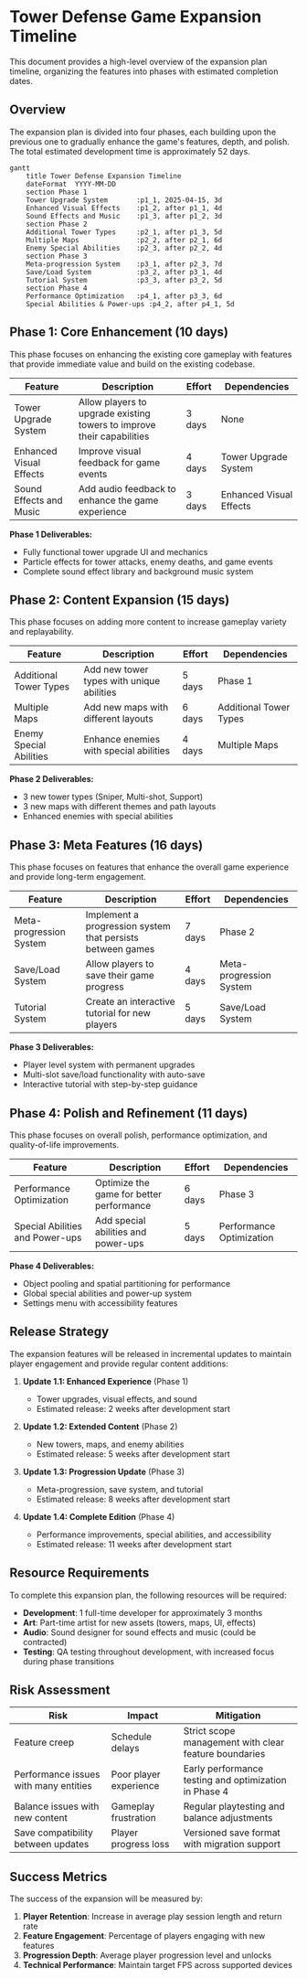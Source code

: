 # Tower Defense Game Expansion Timeline

This document provides a high-level overview of the expansion plan timeline, organizing the features into phases with estimated completion dates.

## Overview

The expansion plan is divided into four phases, each building upon the previous one to gradually enhance the game's features, depth, and polish. The total estimated development time is approximately 52 days.

```mermaid
gantt
    title Tower Defense Expansion Timeline
    dateFormat  YYYY-MM-DD
    section Phase 1
    Tower Upgrade System       :p1_1, 2025-04-15, 3d
    Enhanced Visual Effects    :p1_2, after p1_1, 4d
    Sound Effects and Music    :p1_3, after p1_2, 3d
    section Phase 2
    Additional Tower Types     :p2_1, after p1_3, 5d
    Multiple Maps              :p2_2, after p2_1, 6d
    Enemy Special Abilities    :p2_3, after p2_2, 4d
    section Phase 3
    Meta-progression System    :p3_1, after p2_3, 7d
    Save/Load System           :p3_2, after p3_1, 4d
    Tutorial System            :p3_3, after p3_2, 5d
    section Phase 4
    Performance Optimization   :p4_1, after p3_3, 6d
    Special Abilities & Power-ups :p4_2, after p4_1, 5d
```

## Phase 1: Core Enhancement (10 days)

This phase focuses on enhancing the existing core gameplay with features that provide immediate value and build on the existing codebase.

| Feature | Description | Effort | Dependencies |
|---------|-------------|--------|--------------|
| Tower Upgrade System | Allow players to upgrade existing towers to improve their capabilities | 3 days | None |
| Enhanced Visual Effects | Improve visual feedback for game events | 4 days | Tower Upgrade System |
| Sound Effects and Music | Add audio feedback to enhance the game experience | 3 days | Enhanced Visual Effects |

**Phase 1 Deliverables:**
- Fully functional tower upgrade UI and mechanics
- Particle effects for tower attacks, enemy deaths, and game events
- Complete sound effect library and background music system

## Phase 2: Content Expansion (15 days)

This phase focuses on adding more content to increase gameplay variety and replayability.

| Feature | Description | Effort | Dependencies |
|---------|-------------|--------|--------------|
| Additional Tower Types | Add new tower types with unique abilities | 5 days | Phase 1 |
| Multiple Maps | Add new maps with different layouts | 6 days | Additional Tower Types |
| Enemy Special Abilities | Enhance enemies with special abilities | 4 days | Multiple Maps |

**Phase 2 Deliverables:**
- 3 new tower types (Sniper, Multi-shot, Support)
- 3 new maps with different themes and path layouts
- Enhanced enemies with special abilities

## Phase 3: Meta Features (16 days)

This phase focuses on features that enhance the overall game experience and provide long-term engagement.

| Feature | Description | Effort | Dependencies |
|---------|-------------|--------|--------------|
| Meta-progression System | Implement a progression system that persists between games | 7 days | Phase 2 |
| Save/Load System | Allow players to save their game progress | 4 days | Meta-progression System |
| Tutorial System | Create an interactive tutorial for new players | 5 days | Save/Load System |

**Phase 3 Deliverables:**
- Player level system with permanent upgrades
- Multi-slot save/load functionality with auto-save
- Interactive tutorial with step-by-step guidance

## Phase 4: Polish and Refinement (11 days)

This phase focuses on overall polish, performance optimization, and quality-of-life improvements.

| Feature | Description | Effort | Dependencies |
|---------|-------------|--------|--------------|
| Performance Optimization | Optimize the game for better performance | 6 days | Phase 3 |
| Special Abilities and Power-ups | Add special abilities and power-ups | 5 days | Performance Optimization |

**Phase 4 Deliverables:**
- Object pooling and spatial partitioning for performance
- Global special abilities and power-up system
- Settings menu with accessibility features

## Release Strategy

The expansion features will be released in incremental updates to maintain player engagement and provide regular content additions:

1. **Update 1.1: Enhanced Experience** (Phase 1)
   - Tower upgrades, visual effects, and sound
   - Estimated release: 2 weeks after development start

2. **Update 1.2: Extended Content** (Phase 2)
   - New towers, maps, and enemy abilities
   - Estimated release: 5 weeks after development start

3. **Update 1.3: Progression Update** (Phase 3)
   - Meta-progression, save system, and tutorial
   - Estimated release: 8 weeks after development start

4. **Update 1.4: Complete Edition** (Phase 4)
   - Performance improvements, special abilities, and accessibility
   - Estimated release: 11 weeks after development start

## Resource Requirements

To complete this expansion plan, the following resources will be required:

- **Development**: 1 full-time developer for approximately 3 months
- **Art**: Part-time artist for new assets (towers, maps, UI, effects)
- **Audio**: Sound designer for sound effects and music (could be contracted)
- **Testing**: QA testing throughout development, with increased focus during phase transitions

## Risk Assessment

| Risk | Impact | Mitigation |
|------|--------|------------|
| Feature creep | Schedule delays | Strict scope management with clear feature boundaries |
| Performance issues with many entities | Poor player experience | Early performance testing and optimization in Phase 4 |
| Balance issues with new content | Gameplay frustration | Regular playtesting and balance adjustments |
| Save compatibility between updates | Player progress loss | Versioned save format with migration support |

## Success Metrics

The success of the expansion will be measured by:

1. **Player Retention**: Increase in average play session length and return rate
2. **Feature Engagement**: Percentage of players engaging with new features
3. **Progression Depth**: Average player progression level and unlocks
4. **Technical Performance**: Maintain target FPS across supported devices
